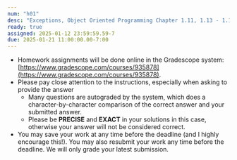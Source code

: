 ```yaml
---
num: "h01"
desc: "Exceptions, Object Oriented Programming Chapter 1.11, 1.13 - 1.13.1, 1.14 - 1.15"
ready: true
assigned: 2025-01-12 23:59:59.59-7
due: 2025-01-21 11:00:00.00-7:00
---
```


* Homework assignments will be done online in the Gradescope system: [https://www.gradescope.com/courses/935878](https://www.gradescope.com/courses/935878).
* Please pay close attention to the instructions, especially when asking to provide the answer
	* Many questions are autograded by the system, which does a character-by-character comparison of the correct answer and your submitted answer.
	* Please be **PRECISE** and **EXACT** in your solutions in this case, otherwise your answer will not be considered correct.
* You may save your work at any time before the deadline (and I highly encourage this!). You may also resubmit your work any time before the deadline. We will only grade your latest submission.
